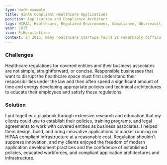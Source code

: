 ```yaml
---
type: work-example
title: HIPAA Compliant Healthcare Applications
position: Application and Compliance Architect
tags: HIPAA, Healthcare, Regulated Environment, Compliance, Observability, Auditing, Security Rule, Business Strategy, Application Development, Liability Management, Policy Writing, BAA, Information Security
year: 2015
icon: RiHospitalLine
context: In 2015, many healthcare startups found it remarkably difficult to navigate the HIPAA Privacy and Security rules. I worked with several companies to educate them on the details of HIPAA, their entity type, the implications of regulation on their business and architectural strategies, and to guide them through the development of compliant platforms and applications.
---
```


### Challenges

Healthcare regulations for covered entities and their business associates are not simple, straightforward, or concise. Responsible businesses that want to disrupt the healthcare space must first understand their responsibilities under the law and then often spend a significant amount of time and energy developing appropriate policies and technical architectures to educate their employees and satisfy these regulations.

### Solution

I put together a playbook through extensive research and education that my clients could use to establish their policies, training programs, and legal agreements to work with covered entities as business associates. I helped them design, build, and bring innovative applications to market running on HIPAA compliant infrastructure at a reasonable cost. Regulation shouldn't suppress innovation, and my clients enjoyed the freedom of modern application development practices and the confidence of established policies, educated workforces, and compliant application architectures and infrastructure.
